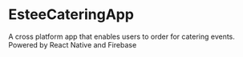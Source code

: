# EsteeCateringApp
A cross platform app that enables users to order for catering events. Powered by React Native and Firebase
